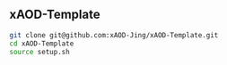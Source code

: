 ## xAOD-Template

```bash
git clone git@github.com:xAOD-Jing/xAOD-Template.git
cd xAOD-Template
source setup.sh
```

